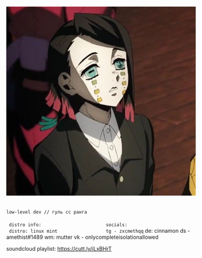 <p align="center">
  <img src="https://github.com/meth1337/meth1337/blob/main/enmu.jpg" />
</p>

<code>
low-level dev // гуль сс ранга<br> <br > distro info:                        socials:<br > distro: linux mint                  tg - zxcmethqq</code>
de: cinnamon                        ds - amethist#1489
wm: mutter                          vk - onlycompleteisolationallowed

soundcloud playlist: https://cutt.ly/iLxBHrT
</code>
